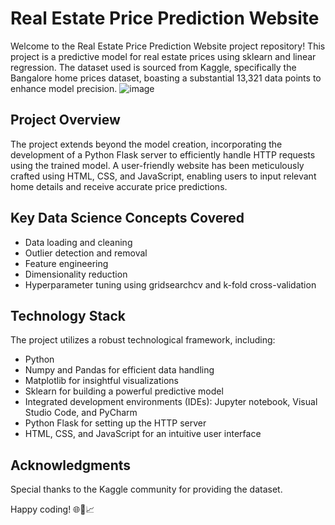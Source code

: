 # Real Estate Price Prediction Website

Welcome to the Real Estate Price Prediction Website project repository! This project is a predictive model for real estate prices using sklearn and linear regression. The dataset used is sourced from Kaggle, specifically the Bangalore home prices dataset, boasting a substantial 13,321 data points to enhance model precision.
![image](https://github.com/isanthosh2004/Real_estate_price_predictor/assets/112749784/bee08c11-8fcc-4f66-a858-214c95c51e4d)


## Project Overview

The project extends beyond the model creation, incorporating the development of a Python Flask server to efficiently handle HTTP requests using the trained model. A user-friendly website has been meticulously crafted using HTML, CSS, and JavaScript, enabling users to input relevant home details and receive accurate price predictions.

## Key Data Science Concepts Covered

- Data loading and cleaning
- Outlier detection and removal
- Feature engineering
- Dimensionality reduction
- Hyperparameter tuning using gridsearchcv and k-fold cross-validation

## Technology Stack

The project utilizes a robust technological framework, including:

- Python
- Numpy and Pandas for efficient data handling
- Matplotlib for insightful visualizations
- Sklearn for building a powerful predictive model
- Integrated development environments (IDEs): Jupyter notebook, Visual Studio Code, and PyCharm
- Python Flask for setting up the HTTP server
- HTML, CSS, and JavaScript for an intuitive user interface


## Acknowledgments

Special thanks to the Kaggle community for providing the dataset.

Happy coding! 🌐🏡📈
